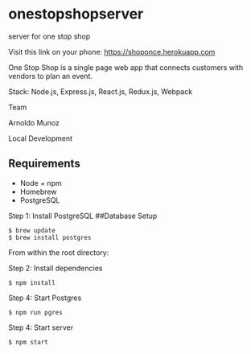 # onestopshopserver
server for one stop shop

Visit this link on your phone: https://shoponce.herokuapp.com

One Stop Shop is a single page web app that connects customers with vendors to plan an event.

Stack:
Node.js, Express.js, React.js, Redux.js, Webpack

Team

Arnoldo Munoz

Local Development

## Requirements
- Node + npm
- Homebrew
- PostgreSQL

Step 1: Install PostgreSQL
##Database Setup

```
$ brew update
$ brew install postgres
```
From within the root directory:

Step 2: Install dependencies
```
$ npm install
```

Step 4: Start Postgres
```
$ npm run pgres
```

Step 4: Start server
```
$ npm start
```
